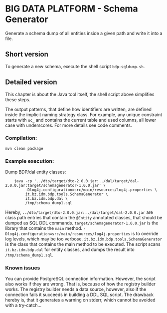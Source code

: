# BIG DATA PLATFORM - Schema Generator

Generate a schema dump of all entities inside a given path and write it into a file.

## Short version
To generate a new schema, execute the shell script `bdp-sqldump.sh`.

## Detailed version

This chapter is about the Java tool itself, the shell script above simplifies these steps.

The output patterns, that define how identifiers are written, are defined inside the implicit naming strategy class.
For example, any unique constraint starts with `uc_` and contains the current table and used columns, all lower case
with underscores.  For more details see code comments.

### Compilation:
  `mvn clean package`

### Example execution:
Dump BDP/dal entity classes:
```
    java -cp '../dto/target/dto-2.0.0.jar:../dal/target/dal-2.0.0.jar:target/schemagenerator-1.0.0.jar' \
         -Dlog4j.configuration=src/main/resources/log4j.properties \
         it.bz.idm.bdp.tools.SchemaGenerator \
         it.bz.idm.bdp.dal \
         /tmp/schema_dump1.sql
```

Hereby, `../dto/target/dto-2.0.0.jar:../dal/target/dal-2.0.0.jar` are class path entries that contain
the `@Entity` annotated classes, that should be dumped as SQL DDL commands.  `target/schemagenerator-1.0.0.jar`
is the library that contains the `main` method.  `-Dlog4j.configuration=src/main/resources/log4j.properties` is
to override log levels, which may be too verbose.  `it.bz.idm.bdp.tools.SchemaGenerator` is the class that
contains the main method to be executed.  The script scans `it.bz.idm.bdp.dal` for entity classes, and dumps the
result into `/tmp/schema_dump1.sql`.

### Known issues
You can provide PostgreSQL connection information. However, the script also works if they are wrong.  That is,
because of how the registry builder works. The registry builder needs a data source, however, also if the
connection fails it succeeds in building a DDL SQL script.  The drawback hereby is, that it generates a warning
on stderr, which cannot be avoided with a try-catch...
